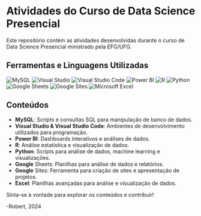 # Atividades do Curso de Data Science Presencial

Este repositório contém as atividades desenvolvidas durante o curso de Data Science Presencial ministrado pela EFG/UFG. 

## Ferramentas e Linguagens Utilizadas
![MySQL](https://img.shields.io/badge/-MySQL-00758f?style=for-the-badge&logo=mysql&logoColor=white)
![Visual Studio](https://img.shields.io/badge/-Visual%20Studio-5C2D91?style=for-the-badge&logo=visual-studio&logoColor=white)
![Visual Studio Code](https://img.shields.io/badge/-VS%20Code-007ACC?style=for-the-badge&logo=visual-studio-code&logoColor=white)
![Power BI](https://img.shields.io/badge/-Power%20BI-F2C811?style=for-the-badge&logo=power-bi&logoColor=black)
![R](https://img.shields.io/badge/-R-276DC3?style=for-the-badge&logo=r&logoColor=white)
![Python](https://img.shields.io/badge/-Python-3776AB?style=for-the-badge&logo=python&logoColor=white)
![Google Sheets](https://img.shields.io/badge/-Google%20Sheets-34A853?style=for-the-badge&logo=google-sheets&logoColor=white)
![Google Sites](https://img.shields.io/badge/-Google%20Sites-4285F4?style=for-the-badge&logo=google-sites&logoColor=white)
![Microsoft Excel](https://img.shields.io/badge/-Microsoft%20Excel-217346?style=for-the-badge&logo=microsoft-excel&logoColor=white)



## Conteúdos
- **MySQL**: Scripts e consultas SQL para manipulação de banco de dados.
- **Visual Studio & Visual Studio Code**: Ambientes de desenvolvimento utilizados para programação.
- **Power BI**: Dashboards interativos e análises de dados.
- **R**: Análise estatística e visualização de dados.
- **Python**: Scripts para análise de dados, machine learning e visualizações.
- **Google** Sheets: Planilhas para análise de dados e relatórios.
- **Google** Sites: Ferramenta para criação de sites e apresentação de projetos.
- **Excel**: Planilhas avançadas para análise e visualização de dados.

Sinta-se à vontade para explorar os conteúdos e contribuir!

-Robert, 2024
